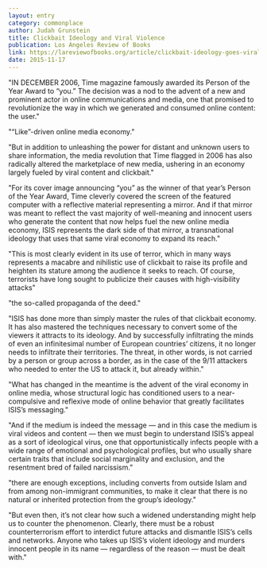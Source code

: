 ```yaml
---
layout: entry
category: commonplace
author: Judah Grunstein
title: Clickbait Ideology and Viral Violence
publication: Los Angeles Review of Books
link: https://lareviewofbooks.org/article/clickbait-ideology-goes-viral/
date: 2015-11-17
---
```


"IN DECEMBER 2006, Time magazine famously awarded its Person of the Year Award to “you.” The decision was a nod to the advent of a new and prominent actor in online communications and media, one that promised to revolutionize the way in which we generated and consumed online content: the user."
 
"“Like”-driven online media economy."
 
"But in addition to unleashing the power for distant and unknown users to share information, the media revolution that Time flagged in 2006 has also radically altered the marketplace of new media, ushering in an economy largely fueled by viral content and clickbait."

"For its cover image announcing “you” as the winner of that year’s Person of the Year Award, Time cleverly covered the screen of the featured computer with a reflective material representing a mirror. And if that mirror was meant to reflect the vast majority of well-meaning and innocent users who generate the content that now helps fuel the new online media economy, ISIS represents the dark side of that mirror, a transnational ideology that uses that same viral economy to expand its reach."

"This is most clearly evident in its use of terror, which in many ways represents a macabre and nihilistic use of clickbait to raise its profile and heighten its stature among the audience it seeks to reach. Of course, terrorists have long sought to publicize their causes with high-visibility attacks"

"the so-called propaganda of the deed."
 
"ISIS has done more than simply master the rules of that clickbait economy. It has also mastered the techniques necessary to convert some of the viewers it attracts to its ideology. And by successfully infiltrating the minds of even an infinitesimal number of European countries’ citizens, it no longer needs to infiltrate their territories. The threat, in other words, is not carried by a person or group across a border, as in the case of the 9/11 attackers who needed to enter the US to attack it, but already within."

"What has changed in the meantime is the advent of the viral economy in online media, whose structural logic has conditioned users to a near-compulsive and reflexive mode of online behavior that greatly facilitates ISIS’s messaging."
 
"And if the medium is indeed the message — and in this case the medium is viral videos and content — then we must begin to understand ISIS’s appeal as a sort of ideological virus, one that opportunistically infects people with a wide range of emotional and psychological profiles, but who usually share certain traits that include social marginality and exclusion, and the resentment bred of failed narcissism."

"there are enough exceptions, including converts from outside Islam and from among non-immigrant communities, to make it clear that there is no natural or inherited protection from the group’s ideology."

"But even then, it’s not clear how such a widened understanding might help us to counter the phenomenon. Clearly, there must be a robust counterterrorism effort to interdict future attacks and dismantle ISIS’s cells and networks. Anyone who takes up ISIS’s violent ideology and murders innocent people in its name — regardless of the reason — must be dealt with."
